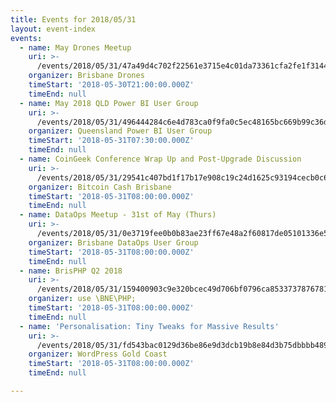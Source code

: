 ```yaml
---
title: Events for 2018/05/31
layout: event-index
events:
  - name: May Drones Meetup
    uri: >-
      /events/2018/05/31/47a49d4c702f22561e3715e4c01da73361cfa2fe1f31448d7463e1aabdf0ce47
    organizer: Brisbane Drones
    timeStart: '2018-05-30T21:00:00.000Z'
    timeEnd: null
  - name: May 2018 QLD Power BI User Group
    uri: >-
      /events/2018/05/31/496444284c6e4d783ca0f9fa0c5ec48165bc669b99c36dab0c743d340db5f5f1
    organizer: Queensland Power BI User Group
    timeStart: '2018-05-31T07:30:00.000Z'
    timeEnd: null
  - name: CoinGeek Conference Wrap Up and Post-Upgrade Discussion
    uri: >-
      /events/2018/05/31/29541c407bd1f17b17e908c19c24d1625c93194cecb0c61a8c4eb670df5d9ff4
    organizer: Bitcoin Cash Brisbane
    timeStart: '2018-05-31T08:00:00.000Z'
    timeEnd: null
  - name: DataOps Meetup - 31st of May (Thurs)
    uri: >-
      /events/2018/05/31/0e3719fee0b0b83ae23ff67e48a2f60817de05101336e549ca7cca57f54c0846
    organizer: Brisbane DataOps User Group
    timeStart: '2018-05-31T08:00:00.000Z'
    timeEnd: null
  - name: BrisPHP Q2 2018
    uri: >-
      /events/2018/05/31/159400903c9e320bcec49d706bf0796ca85337378767818e7c5868920a770eca
    organizer: use \BNE\PHP;
    timeStart: '2018-05-31T08:00:00.000Z'
    timeEnd: null
  - name: 'Personalisation: Tiny Tweaks for Massive Results'
    uri: >-
      /events/2018/05/31/fd543bac0129d36be86e9d3dcb19b8e84d3b75dbbbb489474fd20497f0a2a200
    organizer: WordPress Gold Coast
    timeStart: '2018-05-31T08:00:00.000Z'
    timeEnd: null

---
```

